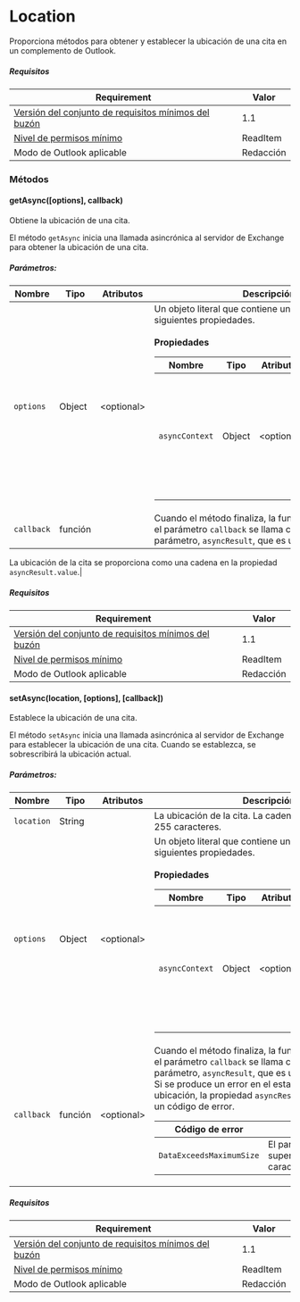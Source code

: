 

# <a name="location"></a>Location

Proporciona métodos para obtener y establecer la ubicación de una cita en un complemento de Outlook.

##### <a name="requirements"></a>Requisitos

|Requirement| Valor|
|---|---|
|[Versión del conjunto de requisitos mínimos del buzón](./tutorial-api-requirement-sets.md)| 1.1|
|[Nivel de permisos mínimo](../../docs/outlook/understanding-outlook-add-in-permissions.md)| ReadItem|
|Modo de Outlook aplicable| Redacción|

### <a name="methods"></a>Métodos

####  <a name="getasync([options],-callback)"></a>getAsync([options], callback)

Obtiene la ubicación de una cita.

El método `getAsync` inicia una llamada asincrónica al servidor de Exchange para obtener la ubicación de una cita.

##### <a name="parameters:"></a>Parámetros:

|Nombre| Tipo| Atributos| Descripción|
|---|---|---|---|
|`options`| Object| &lt;optional&gt;|Un objeto literal que contiene una o más de las siguientes propiedades.<br/><br/>**Propiedades**<br/><table class="nested-table"><thead><tr><th>Nombre</th><th>Tipo</th><th>Atributos</th><th>Descripción</th></tr></thead><tbody><tr><td><code>asyncContext</code></td><td>Object</td><td>&lt;optional&gt;</td><td>Los desarrolladores pueden proporcionar cualquier objeto que quieran para tener acceso al método de devolución de llamada.</td></tr></tbody></table>|
|`callback`| función||Cuando el método finaliza, la función que se pasa en el parámetro `callback` se llama con un único parámetro, `asyncResult`, que es un objeto [`AsyncResult`](simple-types.md#asyncresult).

La ubicación de la cita se proporciona como una cadena en la propiedad `asyncResult.value`.|

##### <a name="requirements"></a>Requisitos

|Requirement| Valor|
|---|---|
|[Versión del conjunto de requisitos mínimos del buzón](./tutorial-api-requirement-sets.md)| 1.1|
|[Nivel de permisos mínimo](../../docs/outlook/understanding-outlook-add-in-permissions.md)| ReadItem|
|Modo de Outlook aplicable| Redacción|
####  <a name="setasync(location,-[options],-[callback])"></a>setAsync(location, [options], [callback])

Establece la ubicación de una cita.

El método `setAsync` inicia una llamada asincrónica al servidor de Exchange para establecer la ubicación de una cita. Cuando se establezca, se sobrescribirá la ubicación actual.

##### <a name="parameters:"></a>Parámetros:

|Nombre| Tipo| Atributos| Descripción|
|---|---|---|---|
|`location`| String||La ubicación de la cita. La cadena está limitada a 255 caracteres.|
|`options`| Object| &lt;optional&gt;|Un objeto literal que contiene una o más de las siguientes propiedades.<br/><br/>**Propiedades**<br/><table class="nested-table"><thead><tr><th>Nombre</th><th>Tipo</th><th>Atributos</th><th>Descripción</th></tr></thead><tbody><tr><td><code>asyncContext</code></td><td>Object</td><td>&lt;optional&gt;</td><td>Los desarrolladores pueden proporcionar cualquier objeto que quieran para tener acceso al método de devolución de llamada.</td></tr></tbody></table>|
|`callback`| función| &lt;optional&gt;|Cuando el método finaliza, la función que se pasa en el parámetro `callback` se llama con un único parámetro, `asyncResult`, que es un objeto [`AsyncResult`](simple-types.md#asyncresult). <br/>Si se produce un error en el establecimiento de la ubicación, la propiedad `asyncResult.error` contendrá un código de error.<br/><table class="nested-table"><thead><tr><th>Código de error</th><th>Descripción</th></tr></thead><tbody><tr><td><code>DataExceedsMaximumSize</code></td><td>El parámetro <code>location</code> es superior a 255 caracteres.</td></tr></tbody></table>|

##### <a name="requirements"></a>Requisitos

|Requirement| Valor|
|---|---|
|[Versión del conjunto de requisitos mínimos del buzón](./tutorial-api-requirement-sets.md)| 1.1|
|[Nivel de permisos mínimo](../../docs/outlook/understanding-outlook-add-in-permissions.md)| ReadItem|
|Modo de Outlook aplicable| Redacción|
